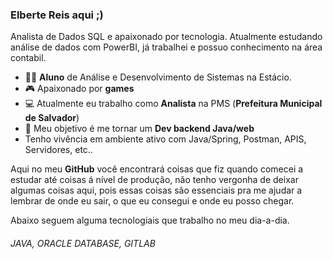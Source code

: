 ### Elberte Reis aqui ;)
Analista de Dados SQL e apaixonado por tecnologia. Atualmente estudando análise de dados com PowerBI, já trabalhei e possuo conhecimento na área contabil. 

- 👨‍💻 **Aluno** de Análise e Desenvolvimento de Sistemas na Estácio.
- 🎮 Apaixonado por **games**  
- 💻 Atualmente eu trabalho como **Analista** na PMS (**Prefeitura Municipal de Salvador**)
- 💾 Meu objetivo é me tornar um **Dev backend Java/web**
-    Tenho vivência em ambiente ativo com Java/Spring, Postman, APIS, Servidores, etc..

  Aqui no meu **GitHub** você encontrará coisas que fiz quando comecei a estudar até coisas á nível de produção, não tenho vergonha de deixar algumas         coisas aqui, pois essas coisas são essenciais pra me ajudar a lembrar de onde eu sair, o que eu consegui e onde eu posso chegar.
  
  Abaixo seguem alguma tecnologiais que trabalho no meu dia-a-dia.

###### JAVA, ORACLE DATABASE, GITLAB
   
  






